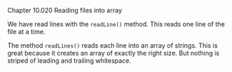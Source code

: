 Chapter 10.020 Reading files into array

We have read lines with the `readLine()` method.  This reads one line of the file at a time.  

The method `readLines()` reads each line into an array of strings.  This is great because it creates an array of exactly the right size.  But nothing is striped of leading and trailing whitespace.